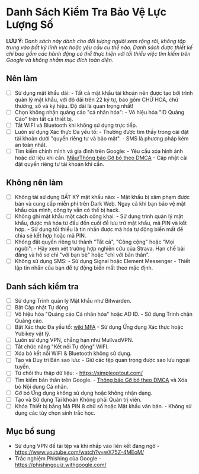 # Danh Sách Kiểm Tra Bảo Vệ Lực Lượng Số
**LƯU Ý:** _Danh sách này dành cho đối tượng người xem rộng rãi, không tập trung vào bất kỳ lĩnh vực hoặc yêu cầu cụ thể nào. Danh sách được thiết kế chỉ bao gồm các hành động có thể thực hiện với tối thiểu việc tìm kiếm trên Google và không nhằm mục đích toàn diện._

## Nên làm

- [ ] Sử dụng mật khẩu dài:
      - Tất cả mật khẩu tài khoản nên được tạo bởi trình quản lý mật khẩu, với độ dài trên 22 ký tự, bao gồm CHỮ HOA, chữ thường, số và ký hiệu.
      Độ dài là quan trọng nhất!
- [ ] Chọn không nhận quảng cáo "cá nhân hóa":
      - Vô hiệu hóa "ID Quảng Cáo" trên tất cả thiết bị.
- [ ] Tắt WIFI và Bluetooth khi không sử dụng trực tiếp.
- [ ] Luôn sử dụng Xác thực Đa yếu tố:
      - Thường được tìm thấy trong cài đặt tài khoản dưới "quyền riêng tư và bảo mật".
      - SMS là phương pháp kém an toàn nhất.
- [ ] Tìm kiếm chính mình và gia đình trên Google:
      - Yêu cầu xóa hình ảnh hoặc dữ liệu khi cần. [Mẫu/Thông báo Gỡ bỏ theo DMCA](https://github.com/irregularchat/public-resources/blob/main/Templates/DMCA%20Takedown%20Notice.md)
      - Cập nhật cài đặt quyền riêng tư tài khoản khi cần.

## Không nên làm

- [ ] Không tái sử dụng BẤT KỲ mật khẩu nào:
      - Mật khẩu bị xâm phạm được bán và cung cấp miễn phí trên Dark Web. Ngay cả khi bạn bảo vệ mật khẩu của mình, công ty vẫn có thể bị hack.
- [ ] Không ghi mật khẩu một cách công khai:
      - Sử dụng trình quản lý mật khẩu, được mã hóa từ đầu đến cuối để lưu trữ mật khẩu, mã PIN và kết hợp.
      - Sử dụng tối thiểu là tin nhắn được mã hóa tự động biến mất để chia sẻ kết hợp hoặc mã PIN.
- [ ] Không đặt quyền riêng tư thành "Tất cả", "Công cộng" hoặc "Mọi người":
      - Hãy xem xét trường hợp nghiên cứu của Strava. Hạn chế bài đăng và hồ sơ chỉ "với bạn bè" hoặc "chỉ với bản thân".
- [ ] Không sử dụng SMS:
      - Sử dụng Signal hoặc Element Messenger
      - Thiết lập tin nhắn của bạn để tự động biến mất theo mặc định.

## Danh sách kiểm tra

- [ ] Sử dụng Trình quản lý Mật khẩu như Bitwarden.
- [ ] Bật Cập nhật Tự động.
- [ ] Vô hiệu hóa "Quảng cáo Cá nhân hóa" hoặc AD ID.
      - Sử dụng Trình chặn Quảng cáo.
- [ ] Bật Xác thực Đa yếu tố: [wiki MFA](https://wiki.irregularchat.com/en/resources/guides/dfp-guide/mfa-guide)
      - Sử dụng Ứng dụng Xác thực hoặc Yubikey vật lý.
- [ ] Luôn sử dụng VPN, chẳng hạn như MullvadVPN.
- [ ] Tắt chức năng "Kết nối Tự động" WIFI.
- [ ] Xóa bỏ kết nối WIFI & Bluetooth không sử dụng.
- [ ] Tạo và Duy trì Bản sao lưu:
      - Giữ các tệp quan trọng được sao lưu ngoại tuyến.
- [ ] Từ chối thu thập dữ liệu:
      - https://simpleoptout.com/
- [ ] Tìm kiếm bản thân trên Google.
      - [Thông báo Gỡ bỏ theo DMCA](https://github.com/irregularchat/public-resources/blob/main/Templates/DMCA%20Takedown%20Notice.md) và Xóa bỏ Nội dung Cá nhân.
- [ ] Gỡ bỏ Ứng dụng không sử dụng hoặc không nhận dạng.
- [ ] Tạo và Sử dụng Tài khoản Không phải Quản trị viên.
- [ ] Khóa Thiết bị bằng Mã PIN 8 chữ số hoặc Mật khẩu văn bản.
      - Không sử dụng các tùy chọn sinh trắc học.

## Mục bổ sung
- Sử dụng VPN để tải tệp và khi nhấp vào liên kết đáng ngờ - https://www.youtube.com/watch?v=wX75Z-4MEoM/
- Trắc nghiệm Phishing của Google - https://phishingquiz.withgoogle.com/

